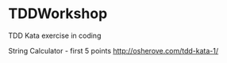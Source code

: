 # TDDWorkshop

TDD Kata exercise in coding

String Calculator - first 5 points
http://osherove.com/tdd-kata-1/